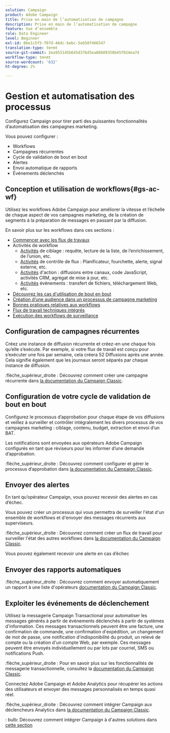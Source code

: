 ```yaml
---
solution: Campaign
product: Adobe Campaign
title: Prise en main de l’automatisation de campagne
description: Prise en main de l’automatisation de campagne
feature: Vue d’ensemble
role: Data Engineer
level: Beginner
exl-id: 0be1c5f5-f07d-46dc-bebc-5eb50f466547
translation-type: tm+mt
source-git-commit: 2ea953145b645d376d5ea88b89350b45f024ea7d
workflow-type: tm+mt
source-wordcount: '632'
ht-degree: 2%

---
```


# Gestion et automatisation des processus

Configurez Campaign pour tirer parti des puissantes fonctionnalités d’automatisation des campagnes marketing.

Vous pouvez configurer :

* Workflows
* Campagnes récurrentes
* Cycle de validation de bout en bout
* Alertes
* Envoi automatique de rapports
* Événements déclenchés

## Conception et utilisation de workflows{#gs-ac-wf}

Utilisez les workflows Adobe Campaign pour améliorer la vitesse et l’échelle de chaque aspect de vos campagnes marketing, de la création de segments à la préparation de messages en passant par la diffusion.

En savoir plus sur les workflows dans ces sections :

* [Commencer avec les flux de travaux](https://experienceleague.adobe.com/docs/campaign-classic/using/automating-with-workflows/introduction/about-workflows.html?lang=en#automating-with-workflows)
* Activités de workflow
   * [Activités](https://experienceleague.adobe.com/docs/campaign-classic/using/automating-with-workflows/targeting-activities/about-targeting-activities.html) de ciblage : requête, lecture de la liste, de l’enrichissement, de l’union, etc.
   * [Activités](https://experienceleague.adobe.com/docs/campaign-classic/using/automating-with-workflows/flow-control-activities/about-flow-control-activities.html) de contrôle de flux : Planificateur, fourchette, alerte, signal externe, etc.
   * [Activités](https://experienceleague.adobe.com/docs/campaign-classic/using/automating-with-workflows/action-activities/about-action-activities.html) d&#39;action : diffusions entre canaux, code JavaScript, activités CRM, agrégat de mise à jour, etc.
   * [Activités](https://experienceleague.adobe.com/docs/campaign-classic/using/automating-with-workflows/action-activities/about-action-activities.html) événements : transfert de fichiers, téléchargement Web, etc.
* [Découvrez les cas d&#39;utilisation de bout en bout](https://experienceleague.adobe.com/docs/campaign-classic/using/automating-with-workflows/use-cases/about-workflow-use-cases.html)
* [Création d’une audience dans un processus de campagne marketing](https://experienceleague.adobe.com/docs/campaign-classic/using/orchestrating-campaigns/orchestrate-campaigns/marketing-campaign-target.html?lang=en#building-the-main-target-in-a-workflow)
* [Bonnes pratiques relatives aux workflows](https://experienceleague.adobe.com/docs/campaign-classic/using/automating-with-workflows/introduction/workflow-best-practices.html)
* [Flux de travail techniques intégrés](https://experienceleague.adobe.com/docs/campaign-classic/using/automating-with-workflows/advanced-management/about-technical-workflows.html)
* [Exécution des workflows de surveillance](https://experienceleague.adobe.com/docs/campaign-classic/using/automating-with-workflows/monitoring-workflows/monitoring-workflow-execution.html)

## Configuration de campagnes récurrentes

Créez une instance de diffusion récurrente et créez-en une chaque fois qu’elle s’exécute. Par exemple, si votre flux de travail est conçu pour s’exécuter une fois par semaine, cela créera 52 Diffusions après une année. Cela signifie également que les journaux seront séparés par chaque instance de diffusion.

:flèche_supérieur_droite : Découvrez comment créer une campagne récurrente dans [la documentation du Campaign Classic](https://experienceleague.adobe.com/docs/campaign-classic/using/orchestrating-campaigns/orchestrate-campaigns/setting-up-marketing-campaigns.html?lang=en#recurring-and-periodic-campaigns).

## Configuration de votre cycle de validation de bout en bout

Configurez le processus d’approbation pour chaque étape de vos diffusions et veillez à surveiller et contrôler intégralement les divers processus de vos campagnes marketing : ciblage, contenu, budget, extraction et envoi d’un BAT.

Les notifications sont envoyées aux opérateurs Adobe Campaign configurés en tant que réviseurs pour les informer d’une demande d’approbation.

:flèche_supérieur_droite : Découvrez comment configurer et gérer le processus d’approbation dans [la documentation du Campaign Classic](https://experienceleague.adobe.com/docs/campaign-classic/using/orchestrating-campaigns/orchestrate-campaigns/marketing-campaign-approval.html).


## Envoyer des alertes

En tant qu’opérateur Campaign, vous pouvez recevoir des alertes en cas d’échec.

Vous pouvez créer un processus qui vous permettra de surveiller l&#39;état d&#39;un ensemble de workflows et d&#39;envoyer des messages récurrents aux superviseurs.

:flèche_supérieur_droite : Découvrez comment créer un flux de travail pour surveiller l&#39;état des autres workflows dans [la documentation du Campaign Classic](https://experienceleague.adobe.com/docs/campaign-classic/using/automating-with-workflows/use-cases/monitoring/supervising-workflows.html?lang=en#step-1--creating-the-monitoring-workflow).

Vous pouvez également recevoir une alerte en cas d’échec

## Envoyer des rapports automatiques

:flèche_supérieur_droite : Découvrez comment envoyer automatiquement un rapport à une liste d&#39;opérateurs [documentation du Campaign Classic](https://experienceleague.adobe.com/docs/campaign-classic/using/automating-with-workflows/use-cases/monitoring/sending-a-report-to-a-list.html?lang=en#step-1--creating-the-recipient-list).


## Exploiter les événements de déclenchement

Utilisez la messagerie Campaign Transactional pour automatiser les messages générés à partir de événements déclenchés à partir de systèmes d&#39;information. Ces messages transactionnels peuvent être une facture, une confirmation de commande, une confirmation d&#39;expédition, un changement de mot de passe, une notification d&#39;indisponibilité du produit, un relevé de compte ou la création d&#39;un compte Web, par exemple. Ces messages peuvent être envoyés individuellement ou par lots par courriel, SMS ou notifications Push.

:flèche_supérieur_droite : Pour en savoir plus sur les fonctionnalités de messagerie transactionnelle, consultez la [documentation du Campaign Classic](https://experienceleague.adobe.com/docs/campaign-classic/using/transactional-messaging/introduction/about-transactional-messaging.html?lang=en#transactional-messaging).


Connectez Adobe Campaign et Adobe Analytics pour récupérer les actions des utilisateurs et envoyer des messages personnalisés en temps quasi réel.

:flèche_supérieur_droite : Découvrez comment intégrer Campaign aux déclencheurs Analytics dans [la documentation du Campaign Classic](https://experienceleague.adobe.com/docs/campaign-classic/using/integrating-with-adobe-experience-cloud/experience-triggers/about-triggers.html?lang=en#integrating-with-adobe-experience-cloud).

: bulb: Découvrez comment intégrer Campaign à d&#39;autres solutions dans [cette section](../start/connect.md)
